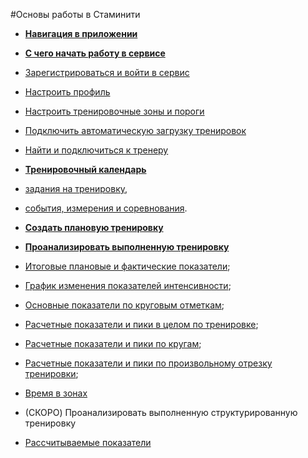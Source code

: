 #Основы работы в Стаминити

* [**Навигация в приложении**](/basics/navigation.md)
* [**С чего начать работу в сервисе**](/basics/getting-started.md)

 * [Зарегистрироваться и войти в сервис](/basics/getting-started.md#signin)
 * [Настроить профиль](/basics/getting-started.md#profile)
 * [Настроить тренировочные зоны и пороги](/basics/getting-started.md#trainingzones)
 * [Подключить автоматическую загрузку тренировок](/basics/getting-started.md#sync)
 * [Найти и подключиться к тренеру](/basics/getting-started.md#startcoach)
 



* [**Тренировочный календарь**](/basics/calendar.md)
 * [задания на тренировку](/basics/calendar.md#activities),
 * [события, измерения и соревнования](/basics/calendar.md#items).


* [**Создать плановую тренировку**](/basics/create-plan-activity.md)

* [**Проанализировать выполненную тренировку**](/basics/analyse-detailed-activity.md)
 * [Итоговые плановые и фактические показатели](/basics/analyse-detailed-activity.md#planfact);
 * [График изменения показателей интенсивности](/basics/analyse-detailed-activity.md#measurementchart);
 * [Основные показатели по круговым отметкам](/basics/analyse-detailed-activity.md#laps);
 * [Расчетные показатели и пики в целом по тренировке](/basics/analyse-detailed-activity.md#metrics);
 * [Расчетные показатели и пики по кругам](/basics/analyse-detailed-activity.md#lapmetrics);
 * [Расчетные показатели и пики по произвольному отрезку тренировки](/basics/analyse-detailed-activity.md#intervalmetrics);
 * [Время в зонах](/basics/analyse-detailed-activity.md#timeinzone)



* (CКОРО) Проанализировать выполненную структурированную тренировку

* [Рассчитываемые показатели](/basics/measures.md)

